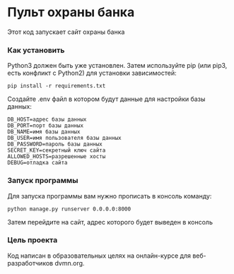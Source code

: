 # Пульт охраны банка

Этот код запускает сайт охраны банка

### Как установить

Python3 должен быть уже установлен. Затем используйте pip (или pip3, есть конфликт с Python2) для установки зависимостей:

```
pip install -r requirements.txt
```

Создайте .env файл в котором будут данные для настройки базы данных:
```
DB_HOST=адрес базы данных
DB_PORT=порт базы данных
DB_NAME=имя базы данных
DB_USER=имя пользователя базы данных
DB_PASSWORD=пароль базы данных
SECRET_KEY=секретный ключ сайта
ALLOWED_HOSTS=разрешенные хосты
DEBUG=отладка сайта
```

### Запуск программы

Для запуска программы вам нужно прописать в консоль команду:
```
python manage.py runserver 0.0.0.0:8000
```

Затем перейдите на сайт, адрес которого будет выведен в консоль


### Цель проекта
Код написан в образовательных целях на онлайн-курсе для веб-разработчиков dvmn.org.